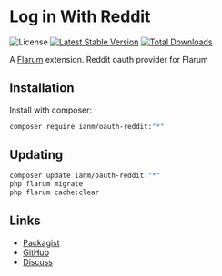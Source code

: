 # Log in With Reddit

![License](https://img.shields.io/badge/license-MIT-blue.svg) [![Latest Stable Version](https://img.shields.io/packagist/v/ianm/oauth-reddit.svg)](https://packagist.org/packages/ianm/oauth-reddit) [![Total Downloads](https://img.shields.io/packagist/dt/ianm/oauth-reddit.svg)](https://packagist.org/packages/ianm/oauth-reddit)

A [Flarum](http://flarum.org) extension. Reddit oauth provider for Flarum

## Installation

Install with composer:

```sh
composer require ianm/oauth-reddit:"*"
```

## Updating

```sh
composer update ianm/oauth-reddit:"*"
php flarum migrate
php flarum cache:clear
```

## Links

- [Packagist](https://packagist.org/packages/ianm/oauth-reddit)
- [GitHub](https://github.com/ianm/oauth-reddit)
- [Discuss](https://discuss.flarum.org/d/PUT_DISCUSS_SLUG_HERE)
